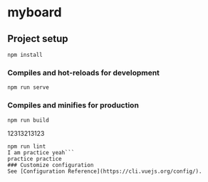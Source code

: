 # myboard

## Project setup
```
npm install
```

### Compiles and hot-reloads for development
```
npm run serve
```

### Compiles and minifies for production
```
npm run build
```

12313213123
```
npm run lint
I am practice yeah```
practice practice
### Customize configuration
See [Configuration Reference](https://cli.vuejs.org/config/).
